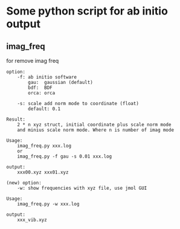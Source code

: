 # Some python script for ab initio output

## imag_freq
for remove imag freq

    option:
        -f: ab initio software
            gau:  gaussian (default)
            bdf:  BDF
            orca: orca

        -s: scale add norm mode to coordinate (float)
            default: 0.1

    Result:
        2 * n xyz struct, initial coordinate plus scale norm mode 
        and minius scale norm mode. Where n is number of imag mode

    Usage:
        imag_freq.py xxx.log
        or
        imag_freq.py -f gau -s 0.01 xxx.log

    output:
        xxx00.xyz xxx01.xyz

    (new) option:
        -w: show frequencies with xyz file, use jmol GUI

    Usage:
        imag_freq.py -w xxx.log

    output:
        xxx_vib.xyz

